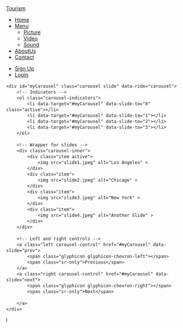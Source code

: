 <!DOCTYPE html>
<html lang="en">
<head>
    <meta charset="UTF-8">
    <meta name="viewport" content="width=device-width, initial-scale=1.0">
    <title>Bootstrap Slideshow</title>
    <!-- Latest compiled and minified CSS -->
    <link rel="stylesheet" href="https://maxcdn.bootstrapcdn.com/bootstrap/3.4.1/css/bootstrap.min.css">
    <!-- jQuery library -->
    <script src="https://ajax.googleapis.com/ajax/libs/jquery/3.7.1/jquery.min.js"></script>
    <!-- Latest compiled JavaScript -->
    <script src="https://maxcdn.bootstrapcdn.com/bootstrap/3.4.1/js/bootstrap.min.js"></script>
</head>
<img src="Login.html" alt="">
<style>

    .carousel-inner img{
        width: 90%;
        height: auto;
        margin: auto;
    }
</style>
<body>
    <nav class="navbar navbar-inverse">
        <div class="container-fluid">
            <div class="navbar-header">
                <a class="navbar-brand" href="#">Tourism</a>
            </div>
            <ul class="nav navbar-nav">
                <li class="active"><a href="#">Home</a></li>
                <li class="dropdown">
                    <a class="dropdown-toggle" data-toggle="dropdown" href="#">Menu <span class="caret"></span></a>
                    <ul class="dropdown-menu">
                        <li><a href="picture.html">Picture</a></li>
                        <li><a href="#">Video</a></li>
                        <li><a href="#">Sound</a></li>
                    </ul>
                </li>
                <li><a href="AboutUs.html">AboutUs</a></li>
                <li><a href="Contact.htm">Contact</a></li>
            </ul>
            <ul class="nav navbar-nav navbar-right">
                <li><a href="#"><span class="glyphicon glyphicon-user"></span> Sign Up</a></li>
                <li><a href="#"><span class="glyphicon glyphicon-log-in"></span> <a href="Login.html">Login</a></li>
            </ul>
        </div>
    </nav>

    <div id="myCarousel" class="carousel slide" data-ride="carousel">
        <!-- Indicators -->
        <ol class="carousel-indicators">
            <li data-target="#myCarousel" data-slide-to="0" class="active"></li>
            <li data-target="#myCarousel" data-slide-to="1"></li>
            <li data-target="#myCarousel" data-slide-to="2"></li>
            <li data-target="#myCarousel" data-slide-to="3"></li>
        </ol>

        <!-- Wrapper for slides -->
        <div class="carousel-inner">
            <div class="item active">
                <img src="slide1.jpeg" alt="Los Angeles" >
            </div>
            <div class="item">
                <img src="slide2.jpeg" alt="Chicago" >
            </div>
            <div class="item">
                <img src="slide3.jpeg" alt="New York" >
            </div>
            <div class="item">
                <img src="slide4.jpeg" alt="Another Slide" >
            </div>
        </div>

        <!-- Left and right controls -->
        <a class="left carousel-control" href="#myCarousel" data-slide="prev">
            <span class="glyphicon glyphicon-chevron-left"></span>
            <span class="sr-only">Previous</span>
        </a>
        <a class="right carousel-control" href="#myCarousel" data-slide="next">
            <span class="glyphicon glyphicon-chevron-right"></span>
            <span class="sr-only">Next</span>

        </a>
    </div>
    
</body>
</html>
l
